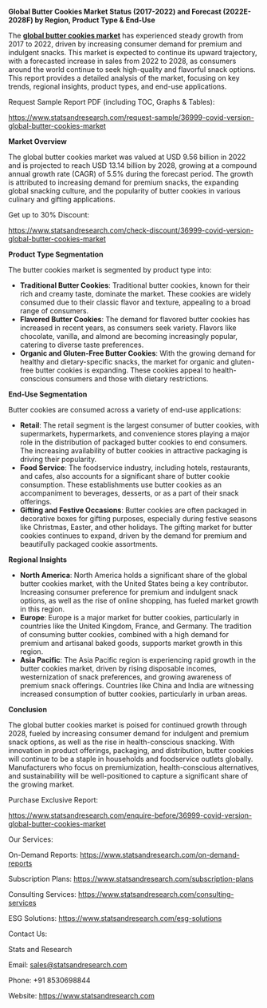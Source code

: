 ﻿**Global Butter Cookies Market Status (2017-2022) and Forecast (2022E-2028F) by Region, Product Type & End-Use**

The [**global butter cookies market**](https://www.statsandresearch.com/report/36999-covid-version-global-butter-cookies-market) has experienced steady growth from 2017 to 2022, driven by increasing consumer demand for premium and indulgent snacks. This market is expected to continue its upward trajectory, with a forecasted increase in sales from 2022 to 2028, as consumers around the world continue to seek high-quality and flavorful snack options. This report provides a detailed analysis of the market, focusing on key trends, regional insights, product types, and end-use applications.

Request Sample Report PDF (including TOC, Graphs & Tables):

<https://www.statsandresearch.com/request-sample/36999-covid-version-global-butter-cookies-market>

**Market Overview**

The global butter cookies market was valued at USD 9.56 billion in 2022 and is projected to reach USD 13.14 billion by 2028, growing at a compound annual growth rate (CAGR) of 5.5% during the forecast period. The growth is attributed to increasing demand for premium snacks, the expanding global snacking culture, and the popularity of butter cookies in various culinary and gifting applications.

Get up to 30% Discount:

<https://www.statsandresearch.com/check-discount/36999-covid-version-global-butter-cookies-market>

**Product Type Segmentation**

The butter cookies market is segmented by product type into:

- **Traditional Butter Cookies**: Traditional butter cookies, known for their rich and creamy taste, dominate the market. These cookies are widely consumed due to their classic flavor and texture, appealing to a broad range of consumers.
- **Flavored Butter Cookies**: The demand for flavored butter cookies has increased in recent years, as consumers seek variety. Flavors like chocolate, vanilla, and almond are becoming increasingly popular, catering to diverse taste preferences.
- **Organic and Gluten-Free Butter Cookies**: With the growing demand for healthy and dietary-specific snacks, the market for organic and gluten-free butter cookies is expanding. These cookies appeal to health-conscious consumers and those with dietary restrictions.

**End-Use Segmentation**

Butter cookies are consumed across a variety of end-use applications:

- **Retail**: The retail segment is the largest consumer of butter cookies, with supermarkets, hypermarkets, and convenience stores playing a major role in the distribution of packaged butter cookies to end consumers. The increasing availability of butter cookies in attractive packaging is driving their popularity.
- **Food Service**: The foodservice industry, including hotels, restaurants, and cafes, also accounts for a significant share of butter cookie consumption. These establishments use butter cookies as an accompaniment to beverages, desserts, or as a part of their snack offerings.
- **Gifting and Festive Occasions**: Butter cookies are often packaged in decorative boxes for gifting purposes, especially during festive seasons like Christmas, Easter, and other holidays. The gifting market for butter cookies continues to expand, driven by the demand for premium and beautifully packaged cookie assortments.

**Regional Insights**

- **North America**: North America holds a significant share of the global butter cookies market, with the United States being a key contributor. Increasing consumer preference for premium and indulgent snack options, as well as the rise of online shopping, has fueled market growth in this region.
- **Europe**: Europe is a major market for butter cookies, particularly in countries like the United Kingdom, France, and Germany. The tradition of consuming butter cookies, combined with a high demand for premium and artisanal baked goods, supports market growth in this region.
- **Asia Pacific**: The Asia Pacific region is experiencing rapid growth in the butter cookies market, driven by rising disposable incomes, westernization of snack preferences, and growing awareness of premium snack offerings. Countries like China and India are witnessing increased consumption of butter cookies, particularly in urban areas.

**Conclusion**

The global butter cookies market is poised for continued growth through 2028, fueled by increasing consumer demand for indulgent and premium snack options, as well as the rise in health-conscious snacking. With innovation in product offerings, packaging, and distribution, butter cookies will continue to be a staple in households and foodservice outlets globally. Manufacturers who focus on premiumization, health-conscious alternatives, and sustainability  will be well-positioned to capture a significant share of the growing market.


Purchase Exclusive Report:

<https://www.statsandresearch.com/enquire-before/36999-covid-version-global-butter-cookies-market>



Our Services:

On-Demand Reports: <https://www.statsandresearch.com/on-demand-reports>

Subscription Plans: <https://www.statsandresearch.com/subscription-plans>

Consulting Services: <https://www.statsandresearch.com/consulting-services>

ESG Solutions: <https://www.statsandresearch.com/esg-solutions>

Contact Us:

Stats and Research

Email: <sales@statsandresearch.com>

Phone: +91 8530698844

Website: <https://www.statsandresearch.com>









